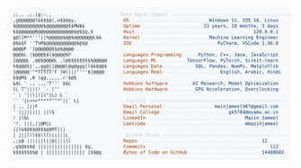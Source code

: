 <picture>
  <source srcset="https://raw.githubusercontent.com/mmazinjameel/mmazinjameel/main/dark_mode.svg?v=1757362267" media="(prefers-color-scheme: dark)">
  <img src="https://raw.githubusercontent.com/mmazinjameel/mmazinjameel/main/light_mode.svg?v=1757362267">
</picture>
